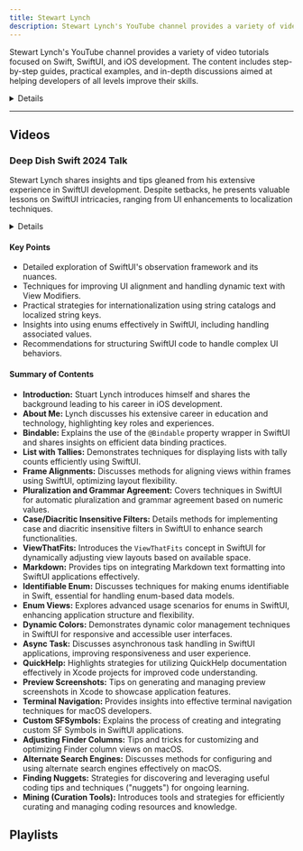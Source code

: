 ```yaml
---
title: Stewart Lynch
description: Stewart Lynch's YouTube channel provides a variety of video tutorials focused on Swift, SwiftUI, and iOS development. The content includes step-by-step guides, practical examples, and in-depth discussions aimed at helping developers of all levels improve their skills.
---
```


Stewart Lynch's YouTube channel provides a variety of video tutorials focused on Swift, SwiftUI, and iOS development. The content includes step-by-step guides, practical examples, and in-depth discussions aimed at helping developers of all levels improve their skills.

<details>
**URL:** https://www.youtube.com/@StewartLynch

**Authors:** `Stewart Lynch`

**Complexity Levels:**
   - **Beginner:** 30%
   - **Intermediate:** 40%
   - **Advanced:** 30%

**Frequency of Posting:** Weekly

**Types of Content:**
   - **Tutorials:** 60% (Step-by-step video guides)
   - **Live Streams:** 20% (Interactive coding sessions)
   - **News and Updates:** 20% (Latest trends and updates in iOS development)

**Additional Features:**
   - **Playlists:** Curated playlists for structured learning.
   - **Community Tab:** Engagement with viewers and updates.
</details>

<LinkCard title="Visit Stewart Lynch on YouTube" href="https://www.youtube.com/@StewartLynch" />

---

## Videos 

### Deep Dish Swift 2024 Talk
Stewart Lynch shares insights and tips gleaned from his extensive experience in SwiftUI development. Despite setbacks, he presents valuable lessons on SwiftUI intricacies, ranging from UI enhancements to localization techniques.

<details>
**URL:** https://www.youtube.com/watch?v=_XZHzl3R1Fo
**Published:** May 12, 2024
**Last Updated:** N/A
**Authors:** `Stewart Lynch`  
**Tags:** 
`SwiftUI`, `iOS Development`, `Tips and Tricks`  
</details>

#### Key Points
- Detailed exploration of SwiftUI's observation framework and its nuances.
- Techniques for improving UI alignment and handling dynamic text with View Modifiers.
- Practical strategies for internationalization using string catalogs and localized string keys.
- Insights into using enums effectively in SwiftUI, including handling associated values.
- Recommendations for structuring SwiftUI code to handle complex UI behaviors.

#### Summary of Contents
- **Introduction:** Stuart Lynch introduces himself and shares the background leading to his career in iOS development.
- **About Me:** Lynch discusses his extensive career in education and technology, highlighting key roles and experiences.
- **Bindable:** Explains the use of the `@Bindable` property wrapper in SwiftUI and shares insights on efficient data binding practices.
- **List with Tallies:** Demonstrates techniques for displaying lists with tally counts efficiently using SwiftUI.
- **Frame Alignments:** Discusses methods for aligning views within frames using SwiftUI, optimizing layout flexibility.
- **Pluralization and Grammar Agreement:** Covers techniques in SwiftUI for automatic pluralization and grammar agreement based on numeric values.
- **Case/Diacritic Insensitive Filters:** Details methods for implementing case and diacritic insensitive filters in SwiftUI to enhance search functionalities.
- **ViewThatFits:** Introduces the `ViewThatFits` concept in SwiftUI for dynamically adjusting view layouts based on available space.
- **Markdown:** Provides tips on integrating Markdown text formatting into SwiftUI applications effectively.
- **Identifiable Enum:** Discusses techniques for making enums identifiable in Swift, essential for handling enum-based data models.
- **Enum Views:** Explores advanced usage scenarios for enums in SwiftUI, enhancing application structure and flexibility.
- **Dynamic Colors:** Demonstrates dynamic color management techniques in SwiftUI for responsive and accessible user interfaces.
- **Async Task:** Discusses asynchronous task handling in SwiftUI applications, improving responsiveness and user experience.
- **QuickHelp:** Highlights strategies for utilizing QuickHelp documentation effectively in Xcode projects for improved code understanding.
- **Preview Screenshots:** Tips on generating and managing preview screenshots in Xcode to showcase application features.
- **Terminal Navigation:** Provides insights into effective terminal navigation techniques for macOS developers.
- **Custom SFSymbols:** Explains the process of creating and integrating custom SF Symbols in SwiftUI applications.
- **Adjusting Finder Columns:** Tips and tricks for customizing and optimizing Finder column views on macOS.
- **Alternate Search Engines:** Discusses methods for configuring and using alternate search engines effectively on macOS.
- **Finding Nuggets:** Strategies for discovering and leveraging useful coding tips and techniques ("nuggets") for ongoing learning.
- **Mining (Curation Tools):** Introduces tools and strategies for efficiently curating and managing coding resources and knowledge.

<LinkCard title="Watch the video here" href="https://www.youtube.com/watch?v=_XZHzl3R1Fo" />

## Playlists
